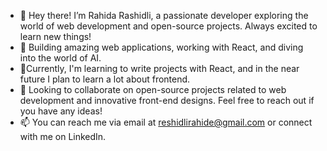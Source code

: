 - 👋 Hey there! I’m Rahida Rashidli, a passionate developer exploring the world of web development and open-source projects. Always excited to learn new things!
- 👀 Building amazing web applications, working with React, and diving into the world of AI.
- 🌱Currently, I'm learning to write projects with React, and in the near future I plan to learn a lot about frontend.
- 💞️ Looking to collaborate on open-source projects related to web development and innovative front-end designs. Feel free to reach out if you have any ideas!
- 📫 You can reach me via email at reshidlirahide@gmail.com or connect with me on LinkedIn.




